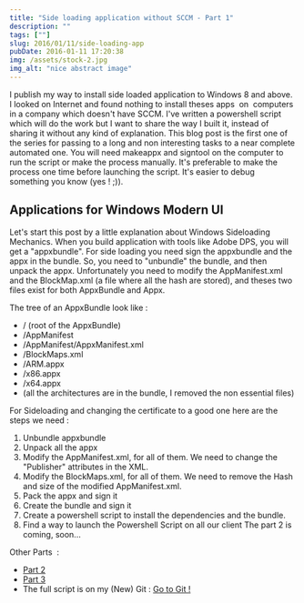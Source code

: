 ```yaml
---
title: "Side loading application without SCCM - Part 1"
description: ""
tags: [""]
slug: 2016/01/11/side-loading-app
pubDate: 2016-01-11 17:20:38
img: /assets/stock-2.jpg
img_alt: "nice abstract image"
---
```


I publish my way to install side loaded application to Windows 8 and above. I looked on Internet and found nothing to install theses apps  on  computers in a company which doesn't have SCCM. I've written a powershell script which will do the work but I want to share the way I built it, instead of sharing it without any kind of explanation. This blog post is the first one of the series for passing to a long and non interesting tasks to a near complete automated one. You will need makeappx and signtool on the computer to run the script or make the process manually. It's preferable to make the process one time before launching the script. It's easier to debug something you know (yes ! ;)).

## Applications for Windows Modern UI

Let's start this post by a little explanation about Windows Sideloading Mechanics. When you build application with tools like Adobe DPS, you will get a "appxbundle". For side loading you need sign the appxbundle and the appx in the bundle. So, you need to "unbundle" the bundle, and then unpack the appx. Unfortunately you need to modify the AppManifest.xml and the BlockMap.xml (a file where all the hash are stored), and theses two files exist for both AppxBundle and Appx.

The tree of an AppxBundle look like :

- / (root of the AppxBundle)
- /AppManifest
- /AppManifest/AppxManifest.xml
- /BlockMaps.xml
- /ARM.appx
- /x86.appx
- /x64.appx
- (all the architectures are in the bundle, I removed the non essential files)

For Sideloading and changing the certificate to a good one here are the steps we need :

1. Unbundle appxbundle
2. Unpack all the appx
3. Modify the AppManifest.xml, for all of them. We need to change the "Publisher" attributes in the XML.
4. Modify the BlockMaps.xml, for all of them. We need to remove the Hash and size of the modified AppManifest.xml.
5. Pack the appx and sign it
6. Create the bundle and sign it
7. Create a powershell script to install the dependencies and the bundle.
8. Find a way to launch the Powershell Script on all our client
   The part 2 is coming, soon...

Other Parts  :

- [Part 2](http://etienne.deneuve.xyz/2016/01/11/side-loading-application-without-sccm-part-2/)
- [Part 3](http://etienne.deneuve.xyz/2016/01/11/side-loading-application-without-sccm-part-3/)
- The full script is on my (New) Git : [Go to Git !](https://github.com/EtienneDeneuve/Powershell)

